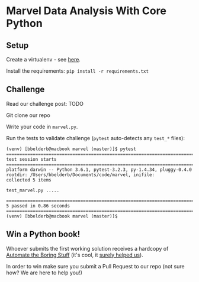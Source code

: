 # Marvel Data Analysis With Core Python

## Setup

Create a virtualenv - see [here](https://pybit.es/the-beauty-of-virtualenv.html).

Install the requirements: `pip install -r requirements.txt`

## Challenge

Read our challenge post: TODO

Git clone our repo

Write your code in `marvel.py`.

Run the tests to validate challenge (`pytest` auto-detects any `test_*` files):

~~~~
(venv) [bbelderb@macbook marvel (master)]$ pytest
========================================================================== test session starts ==========================================================================
platform darwin -- Python 3.6.1, pytest-3.2.3, py-1.4.34, pluggy-0.4.0
rootdir: /Users/bbelderb/Documents/code/marvel, inifile:
collected 5 items

test_marvel.py .....

======================================================================= 5 passed in 0.86 seconds ========================================================================
(venv) [bbelderb@macbook marvel (master)]$
~~~~

## Win a Python book!

Whoever submits the first working solution receives a hardcopy of [Automate the Boring Stuff](https://automatetheboringstuff.com/) (it's cool, it [surely helped us](https://pybit.es/automate_the_boring_stuff_review.html)).

In order to win make sure you submit a Pull Request to our repo (not sure how? We are here to help you!)
